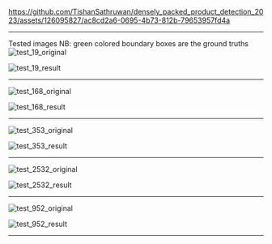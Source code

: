 


https://github.com/TishanSathruwan/densely_packed_product_detection_2023/assets/126095827/ac8cd2a6-0695-4b73-812b-79653957fd4a



---

Tested images
NB: green colored boundary boxes are the ground truths
![test_19_original](https://github.com/TishanSathruwan/densely_packed_product_detection_2023/assets/126095827/c489ff4d-4b10-4f22-a538-023d52f8b4d1)

![test_19_result](https://github.com/TishanSathruwan/densely_packed_product_detection_2023/assets/126095827/0ad5ca2f-578a-4de7-b9e2-e6ee800b2490)

---

![test_168_original](https://github.com/TishanSathruwan/densely_packed_product_detection_2023/assets/126095827/2140a68c-8f47-41f7-8506-a19488db35b1)

![test_168_result](https://github.com/TishanSathruwan/densely_packed_product_detection_2023/assets/126095827/07ac9ae8-cf0c-4a12-b123-1ad3bf39c455)

---

![test_353_original](https://github.com/TishanSathruwan/densely_packed_product_detection_2023/assets/126095827/ab9a6fe7-4f74-4939-bf0d-22da8f2e3ae5)

![test_353_result](https://github.com/TishanSathruwan/densely_packed_product_detection_2023/assets/126095827/7f9e0a68-3260-443b-bf1e-93a34cf12e6b)

---
![test_2532_original](https://github.com/TishanSathruwan/densely_packed_product_detection_2023/assets/126095827/b4eedff3-8b2e-476b-badc-599280a2c146)

![test_2532_result](https://github.com/TishanSathruwan/densely_packed_product_detection_2023/assets/126095827/4caa3c7f-417c-4ab7-8158-2e50919c3c75)

---
![test_952_original](https://github.com/TishanSathruwan/densely_packed_product_detection_2023/assets/126095827/a32d3a55-bc39-4e7f-966d-2e0f78465371)

![test_952_result](https://github.com/TishanSathruwan/densely_packed_product_detection_2023/assets/126095827/26ba8d32-9f10-4277-aedf-6ee645356673)

---

